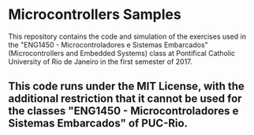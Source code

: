 # Microcontrollers Samples

This repository contains the code and simulation of the exercises used in the "ENG1450 - Microcontroladores e Sistemas Embarcados" (Microcontrollers and Embedded Systems) class at Pontifical Catholic University of Rio de Janeiro in the first semester of 2017.

## This code runs under the MIT License, with the additional restriction that it cannot be used for the classes "ENG1450 - Microcontroladores e Sistemas Embarcados" of PUC-Rio.